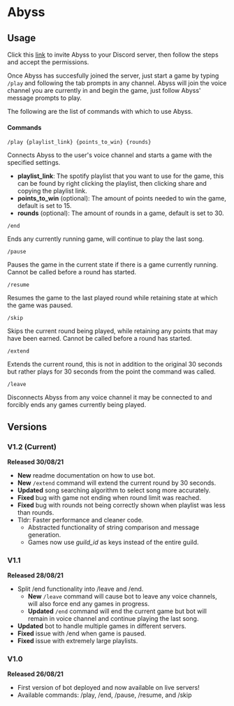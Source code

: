 # Abyss

## Usage

Click this [link](https://discord.com/api/oauth2/authorize?client_id=878333211946672188&permissions=8&scope=bot%20applications.commands) to invite Abyss to your Discord server, then follow the steps and accept the permissions.

Once Abyss has succesfully joined the server, just start a game by typing `/play` and following the tab prompts in any channel. Abyss will join the voice channel you are currently in and begin the game, just follow Abyss' message prompts to play.

The following are the list of commands with which to use Abyss.

#### Commands

`/play {playlist_link} {points_to_win} {rounds}`

Connects Abyss to the user's voice channel and starts a game with the specified settings.

- **playlist\_link**: The spotify playlist that you want to use for the game, this can be found by right clicking the playlist, then clicking share and copying the playlist link.
- **points\_to\_win** (optional): The amount of points needed to win the game, default is set to 15.
- **rounds** (optional): The amount of rounds in a game, default is set to 30.

`/end`

Ends any currently running game, will continue to play the last song.

`/pause`

Pauses the game in the current state if there is a game currently running. Cannot be called before a round has started.

`/resume`

Resumes the game to the last played round while retaining state at which the game was paused.

`/skip`

Skips the current round being played, while retaining any points that may have been earned. Cannot be called before a round has started.

`/extend`

Extends the current round, this is not in addition to the original 30 seconds but rather plays for 30 seconds from the point the command was called.

`/leave`

Disconnects Abyss from any voice channel it may be connected to and forcibly ends any games currently being played.

## Versions

### V1.2 (Current)

**Released 30/08/21**

- **New** readme documentation on how to use bot.
- **New** `/extend` command will extend the current round by 30 seconds.
- **Updated** song searching algorithm to select song more accurately.
- **Fixed** bug with game not ending when round limit was reached.
- **Fixed** bug with rounds not being correctly shown when playlist was less than rounds.
- Tldr: Faster performance and cleaner code.
	- Abstracted functionality of string comparison and message generation.
	- Games now use *guild_id* as keys instead of the entire guild.

### V1.1

**Released 28/08/21**

- Split /end functionality into /leave and /end.
	- **New** `/leave` command will cause bot to leave any voice channels, will also force end any games in progress.
	- **Updated** `/end` command will end the current game but bot will remain in voice channel and continue playing the last song.
- **Updated** bot to handle multiple games in different servers.
- **Fixed** issue with /end when game is paused.
- **Fixed** issue with extremely large playlists.

### V1.0

**Released 26/08/21**

- First version of bot deployed and now available on live servers!
- Available commands: /play, /end, /pause, /resume, and /skip
